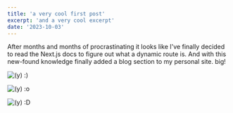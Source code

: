 ```yaml
---
title: 'a very cool first post'
excerpt: 'and a very cool excerpt'
date: '2023-10-03'
---
```


After months and months of procrastinating it looks like I've finally decided to read the Next.js docs to figure out what a dynamic route is.
And with this new-found knowledge finally added a blog section to my personal site. big!  
  
![(y) :)](/blog/first-post/asianguythumbsup.jpg)

![(y) :o](/blog/first-post/emoji.jpg)

![(y) :D](/blog/first-post/goku.jpg)

